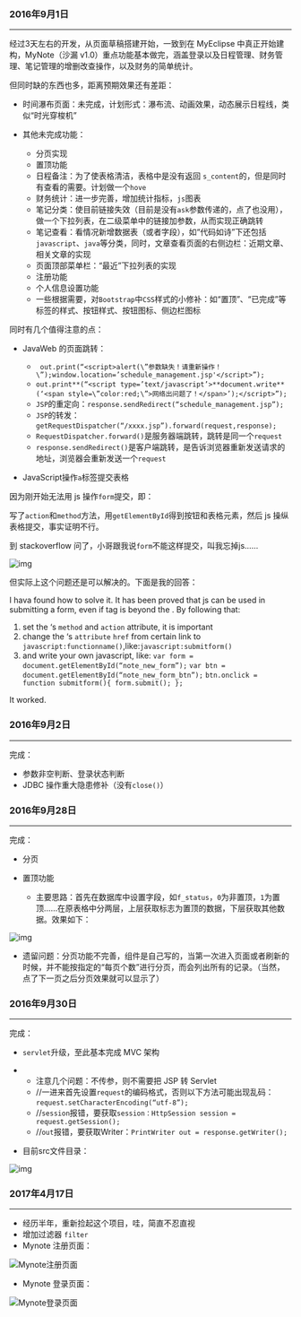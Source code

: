 ### 2016年9月1日

------

经过3天左右的开发，从页面草稿搭建开始，一致到在 MyEclipse 中真正开始建构，MyNote（沙漏 v1.0）重点功能基本做完，涵盖登录以及日程管理、财务管理、笔记管理的增删改查操作，以及财务的简单统计。

但同时缺的东西也多，距离预期效果还有差距：

- 时间瀑布页面：未完成，计划形式：瀑布流、动画效果，动态展示日程线，类似“时光穿梭机”

- 其他未完成功能：

  - 分页实现
  - 置顶功能
  - 日程备注：为了使表格清洁，表格中是没有返回 `s_content`的，但是同时有查看的需要。计划做一个`hove`
  - 财务统计：进一步完善，增加统计指标，`js`图表
  - 笔记分类：使目前链接失效（目前是没有`ask`参数传递的，点了也没用），做一个下拉列表，在二级菜单中的链接加参数，从而实现正确跳转
  - 笔记查看：看情况新增数据表（或者字段），如“代码如诗”下还包括`javascript`、`java`等分类，同时，文章查看页面的右侧边栏：近期文章、相关文章的实现
  - 页面顶部菜单栏：“最近”下拉列表的实现
  - 注册功能
  - 个人信息设置功能
  - 一些根据需要，对`Bootstrap`中`CSS`样式的小修补：如“置顶”、“已完成”等标签的样式、按钮样式、按钮图标、侧边栏图标

同时有几个值得注意的点：

- JavaWeb 的页面跳转：

  - ` out.print(“<script>alert(\”参数缺失！请重新操作！\”);window.location=’schedule_management.jsp'</script>”);`
  - `out.print**(“<script type=’text/javascript’>**document.write**(‘<span style=\”color:red;\”>网络出问题了！</span>’);</script>”);`
  - `JSP`的重定向：`response.sendRedirect(“schedule_management.jsp”);`
  - `JSP`的转发：`getRequestDispatcher(“/xxxx.jsp”).forward(request,response);`
  - `RequestDispatcher.forward()`是服务器端跳转，跳转是同一个`request`
  - `response.sendRedirect()`是客户端跳转，是告诉浏览器重新发送请求的地址，浏览器会重新发送一个`request`

- JavaScript操作`a`标签提交表格

因为刚开始无法用 js 操作`form`提交，即：

写了`action`和`method`方法，用`getElementById`得到按钮和表格元素，然后 js 操纵表格提交，事实证明不行。

到 stackoverflow 问了，小哥跟我说`form`不能这样提交，叫我忘掉js……

![img](https://mmbiz.qlogo.cn/mmbiz_png/uF4QsM5aOUUKjCs4Rf2a5dw53hzCtsDly1y983vno9MibHB2XkPuSU5SYm5foFZK3LjKUE2Lx0QqgBVVXyUJHKw/0?wx_fmt=png)

但实际上这个问题还是可以解决的。下面是我的回答：

I hava found how to solve it. It has been proved that js can be used in submitting a form, even if tag is beyond the . By following that:

1. set the ‘s `method` and `action` attribute, it is important
2. change the ‘s `attribute` `href` from certain link to `javascript:functionname()`,like:`javascript:submitform()`
3. and write your own javascript, like: 
   `var form = document.getElementById(“note_new_form”);`
   `var btn = document.getElementById(“note_new_form_btn”);`
   `btn.onclick = function submitform(){ form.submit(); };`

It worked.



### 2016年9月2日

------

完成：

- 参数非空判断、登录状态判断
- JDBC 操作重大隐患修补（没有`close()`）

### 2016年9月28日

------

完成：

- 分页

- 置顶功能

  - 主要思路：首先在数据库中设置字段，如`f_status`，`0`为非置顶，`1`为置顶……在原表格中分两层，上层获取标志为置顶的数据，下层获取其他数据。效果如下：

![img](https://mmbiz.qlogo.cn/mmbiz_png/uF4QsM5aOUVVEGv3ibEAwry9rEJstiaUTPRjqI0LQg9Z3lTG8upZbqRC6wXn1Or1iaKcSibLlBXQeibfhBK41WrFDjQ/0?wx_fmt=png)

- 遗留问题：分页功能不完善，组件是自己写的，当第一次进入页面或者刷新的时候，并不能按指定的“每页个数”进行分页，而会列出所有的记录。（当然，点了下一页之后分页效果就可以显示了）

### 2016年9月30日

------

完成：

- `servlet`升级，至此基本完成 MVC 架构

- - 注意几个问题：不传参，则不需要把 JSP 转 Servlet
  - //一进来首先设置`request`的编码格式，否则以下方法可能出现乱码：`request.setCharacterEncoding(“utf-8”);`
  - //`session`报错，要获取`session：HttpSession session = request.getSession();`
  - //`out`报错，要获取Writer：`PrintWriter out = response.getWriter();`

- 目前src文件目录：

![img](https://mmbiz.qlogo.cn/mmbiz_png/uF4QsM5aOUVVEGv3ibEAwry9rEJstiaUTP4HCP2JWrlmFx1cHeAy7Lib2vpJtEibJvkUVB2At8YbNgpia8vblBrQMKg/0?wx_fmt=png)

### 2017年4月17日

------

- 经历半年，重新捡起这个项目，哇，简直不忍直视
- 增加过滤器 `filter`
- Mynote 注册页面：

![Mynote注册页面](http://ook21am6y.bkt.clouddn.com/Mynote%E7%99%BB%E5%BD%95.png)
  
- Mynote 登录页面：

![Mynote登录页面](http://ook21am6y.bkt.clouddn.com/Mynote%E6%B3%A8%E5%86%8C.png)